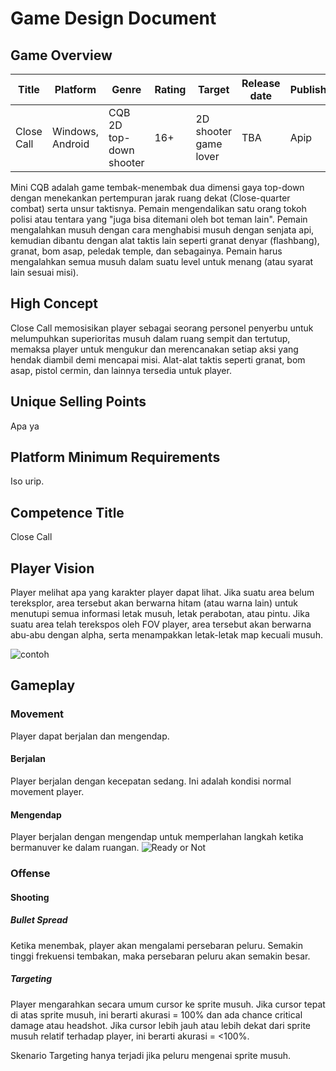 # Game Design Document
## Game Overview
| Title      | Platform         | Genre                   | Rating | Target                | Release date | Publisher |
| ---------- | ---------------- | ----------------------- | ------ | --------------------- | ------------ | --------- |
| Close Call | Windows, Android | CQB 2D top-down shooter | 16+    | 2D shooter game lover | TBA          | Apip      |

Mini CQB adalah game tembak-menembak dua dimensi gaya top-down dengan menekankan pertempuran jarak ruang dekat (Close-quarter combat) serta unsur taktisnya. Pemain mengendalikan satu orang tokoh polisi atau tentara yang "juga bisa ditemani oleh bot teman lain". Pemain mengalahkan musuh dengan cara menghabisi musuh dengan senjata api, kemudian dibantu dengan alat taktis lain seperti granat denyar (flashbang), granat, bom asap, peledak temple, dan sebagainya. Pemain harus mengalahkan semua musuh dalam suatu level untuk menang (atau syarat lain sesuai misi).

## High Concept
Close Call memosisikan player sebagai seorang personel penyerbu untuk melumpuhkan superioritas musuh dalam ruang sempit dan tertutup, memaksa player untuk mengukur dan merencanakan setiap aksi yang hendak diambil demi mencapai misi. Alat-alat taktis seperti granat, bom asap, pistol cermin, dan lainnya tersedia untuk player. 

## Unique Selling Points
Apa ya

## Platform Minimum Requirements
Iso urip.

## Competence Title
Close Call

## Player Vision
Player melihat apa yang karakter player dapat lihat. Jika suatu area belum tereksplor, area tersebut akan berwarna hitam (atau warna lain) untuk menutupi semua informasi letak musuh, letak perabotan, atau pintu. Jika suatu area telah terekspos oleh FOV player, area tersebut akan berwarna abu-abu dengan alpha, serta menampakkan letak-letak map kecuali musuh.

![contoh](https://youtu.be/CSeUMTaNFYk?si=wih6S6mgZAP0_n36)

## Gameplay
### Movement
Player dapat berjalan dan mengendap.
#### Berjalan
Player berjalan dengan kecepatan sedang. Ini adalah kondisi normal movement player.

#### Mengendap
Player berjalan dengan mengendap untuk memperlahan langkah ketika bermanuver  ke dalam ruangan. 
![Ready or Not](https://youtu.be/5W0mTk-g8uE?si=IP7G8o3uweJurM8f)


### Offense
#### Shooting
##### Bullet Spread
Ketika menembak, player akan mengalami persebaran peluru. Semakin tinggi frekuensi tembakan, maka persebaran peluru akan semakin besar.

##### Targeting
Player mengarahkan secara umum cursor ke sprite musuh. Jika cursor tepat di atas sprite musuh, ini berarti akurasi = 100% dan ada chance critical damage atau headshot. Jika cursor lebih jauh atau lebih dekat dari sprite musuh relatif terhadap player, ini berarti akurasi = <100%. 

Skenario Targeting hanya terjadi jika peluru mengenai sprite musuh.

